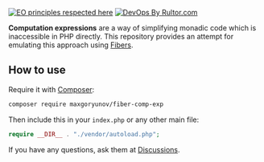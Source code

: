 [![EO principles respected here](https://www.elegantobjects.org/badge.svg)](https://www.elegantobjects.org)
[![DevOps By Rultor.com](http://www.rultor.com/b/MaxGoryunov/fiber-comp-exp)](http://www.rultor.com/p/MaxGoryunov/fiber-comp-exp)

**Computation expressions** are a way of simplifying monadic code which is inaccessible in PHP directly. This repository provides an attempt for emulating this approach using [Fibers](https://www.php.net/manual/en/language.fibers.php).

## How to use

Require it with [Composer](https://getcomposer.org/download/):

```bash
composer require maxgoryunov/fiber-comp-exp
```

Then include this in your `index.php` or any other main file:

```PHP
require __DIR__ . "./vendor/autoload.php";
```

If you have any questions, ask them at [Discussions](https://github.com/MaxGoryunov/fiber-comp-exp/discussions).
